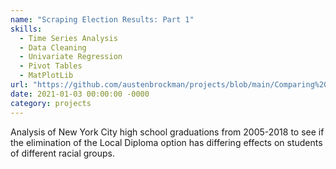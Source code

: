 ```yaml
---
name: "Scraping Election Results: Part 1"
skills: 
  - Time Series Analysis
  - Data Cleaning
  - Univariate Regression
  - Pivot Tables
  - MatPlotLib
url: "https://github.com/austenbrockman/projects/blob/main/Comparing%20Datasets%20-%20Analyzing%20Graduation%20Data%20of%20New%20York%20City%20Public%20Schools.ipynb"
date: 2021-01-03 00:00:00 -0000
category: projects
---
```


Analysis of New York City high school graduations from 2005-2018 to see if the elimination of the Local Diploma option has differing effects on students of different racial groups. 